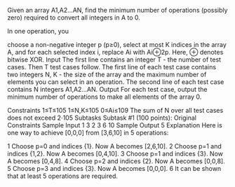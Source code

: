 Given an array A1,A2…AN, find the minimum number of operations (possibly zero) required to convert all integers in A to 0.

In one operation, you

choose a non-negative integer p (p≥0),
select at most K indices in the array A, and
for each selected index i, replace Ai with Ai⊕2p. Here, ⊕ denotes bitwise XOR.
Input
The first line contains an integer T - the number of test cases. Then T test cases follow.
The first line of each test case contains two integers N, K - the size of the array and the maximum number of elements you can select in an operation.
The second line of each test case contains N integers A1,A2…AN.
Output
For each test case, output the minimum number of operations to make all elements of the array 0.

Constraints
1≤T≤105
1≤N,K≤105
0≤Ai≤109
The sum of N over all test cases does not exceed 2⋅105
Subtasks
Subtask #1 (100 points): Original Constraints
Sample Input
1
3 2
3 6 10
Sample Output
5
Explanation
Here is one way to achieve [0,0,0] from [3,6,10] in 5 operations:

1 Choose p=0 and indices {1}. Now A becomes [2,6,10].
2 Choose p=1 and indices {1,2}. Now A becomes [0,4,10].
3 Choose p=1 and indices {3}. Now A becomes [0,4,8].
4 Choose p=2 and indices {2}. Now A becomes [0,0,8].
5 Choose p=3 and indices {3}. Now A becomes [0,0,0].
6 It can be shown that at least 5 operations are required.
